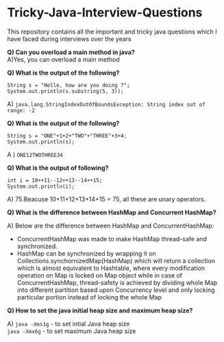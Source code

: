 # Tricky-Java-Interview-Questions
This repository contains all the important and tricky java questions which I have faced during interviews over the years

**Q) Can you overload a main method in java?** <br />
A)Yes, you can overload a main method

**Q) What is the output of the following?**

```
String s = "Hello, how are you doing ?";
System.out.println(s.substring(5, 3));
```
  
  A) `java.lang.StringIndexOutOfBoundsException: String index out of range: -2`

 **Q) What is the output of the following?**
 
 ```
 String s = "ONE"+1+2+"TWO"+"THREE"+3+4;
 System.out.println(s);
 ```
 A ) `ONE12TWOTHREE34`
 
 **Q) What is the output of following?**
 ``` fff
 int i = 10++11--12++13--14++15;
 System.out.println(i);
 ```
 A) 75.Beacuse 10+11+12+13+14+15 = 75, all these are unary operators.
 
  **Q) What is the difference between HashMap and Concurrent HashMap?**
  
  A) Below are the difference between HashMap and ConcurrentHashMap:
- ConcurrentHashMap was made to make HashMap thread-safe and synchronized.   
- HashMap can be synchronized by wrapping it on Collections.synchornizedMap(HashMap) which will return a collection which is almost equivalent to Hashtable, where every modification operation on Map is locked on Map object while in case of ConcurrentHashMap, thread-safety is achieved by dividing whole Map into different partition based upon Concurrency level and only locking particular portion instead of locking the whole Map

 **Q) How to set the java initial heap size and maximum heap size?**
  
  A) `java -Xms1g` - to set intial Java heap size <br />
      `java -Xmx6g` - to set maximum Java heap size
  
